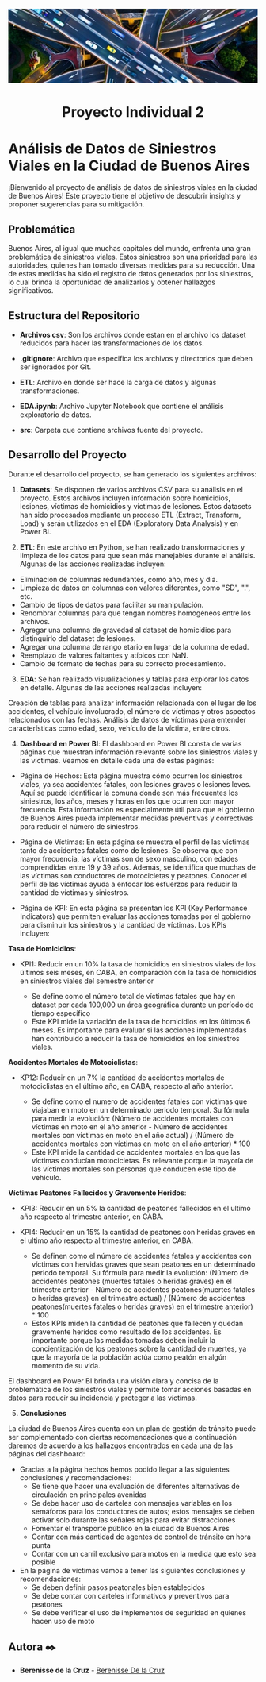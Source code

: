 <p align=center><img src=https://raw.githubusercontent.com/bere44/Proyecto_Individual_2/master/src/vial.jpg><p>


<h1 align="center"> Proyecto Individual 2 </h1>

#  Análisis de Datos de Siniestros Viales en la Ciudad de Buenos Aires


¡Bienvenido al proyecto de análisis de datos de siniestros viales en la ciudad de Buenos Aires! 
Este proyecto tiene el objetivo de descubrir insights y proponer sugerencias para su mitigación.


## Problemática
Buenos Aires, al igual que muchas capitales del mundo, enfrenta una gran problemática de siniestros viales. Estos siniestros son una prioridad para las autoridades, quienes han tomado diversas medidas para su reducción. Una de estas medidas ha sido el registro de datos generados por los siniestros, lo cual brinda la oportunidad de analizarlos y obtener hallazgos significativos.


## Estructura del Repositorio 

-   **Archivos csv**: Son los archivos donde estan en el archivo los dataset reducidos para hacer las transformaciones de los datos.

-   **.gitignore**: Archivo que especifica los archivos y directorios que deben ser ignorados por Git.

-   **ETL**: Archivo en donde ser hace la carga de datos y algunas transformaciones.

-   **EDA.ipynb**: Archivo Jupyter Notebook que contiene el análisis exploratorio de datos.

-   **src**: Carpeta que contiene archivos fuente del proyecto.


## Desarrollo del Proyecto

Durante el desarrollo del proyecto, se han generado los siguientes archivos:

1. **Datasets**: Se disponen de varios archivos CSV para su análisis en el proyecto. Estos archivos incluyen información sobre homicidios, lesiones, víctimas de homicidios y víctimas de lesiones. Estos datasets han sido procesados mediante un proceso ETL (Extract, Transform, Load) y serán utilizados en el EDA (Exploratory Data Analysis) y en Power BI.

2. **ETL**: En este archivo en Python, se han realizado transformaciones y limpieza de los datos para que sean más manejables durante el análisis. Algunas de las   acciones realizadas incluyen:

- Eliminación de columnas redundantes, como año, mes y día.
- Limpieza de datos en columnas con valores diferentes, como "SD", ".", etc.
- Cambio de tipos de datos para facilitar su manipulación.
- Renombrar columnas para que tengan nombres homogéneos entre los archivos.
- Agregar una columna de gravedad al dataset de homicidios para distinguirlo del dataset de lesiones.
- Agregar una columna de rango etario en lugar de la columna de edad.
- Reemplazo de valores faltantes y atípicos con NaN.
- Cambio de formato de fechas para su correcto procesamiento.

3. **EDA**: Se han realizado visualizaciones y tablas para explorar los datos en detalle. Algunas de las acciones realizadas incluyen:

  Creación de tablas para analizar información relacionada con el lugar de los accidentes, el vehículo involucrado, el número de víctimas y otros aspectos relacionados con las fechas.
  Análisis de datos de víctimas para entender características como edad, sexo, vehículo de la víctima, entre otros.

4. **Dashboard en Power BI**:
  El dashboard en Power BI consta de varias páginas que muestran información relevante sobre los siniestros viales y las víctimas. Veamos en detalle cada una de     estas páginas:
  
  - Página de Hechos: Esta página muestra cómo ocurren los siniestros viales, ya sea accidentes fatales, con lesiones graves o lesiones leves. Aquí se puede identificar la comuna donde son más frecuentes los siniestros, los años, meses y horas en los que ocurren con mayor frecuencia. Esta información es especialmente útil para que el gobierno de Buenos Aires pueda implementar medidas preventivas y correctivas para reducir el número de siniestros.
  
  - Página de Víctimas: En esta página se muestra el perfil de las víctimas tanto de accidentes fatales como de lesiones. Se observa que con mayor frecuencia, las víctimas son de sexo masculino, con edades comprendidas entre 19 y 39 años. Además, se identifica que muchas de las víctimas son conductores de motocicletas y peatones. Conocer el perfil de las víctimas ayuda a enfocar los esfuerzos para reducir la cantidad de víctimas y siniestros.
  
  - Página de KPI: En esta página se presentan los KPI (Key Performance Indicators) que permiten evaluar las acciones tomadas por el gobierno para disminuir los siniestros y la cantidad de víctimas. Los KPIs incluyen:
  
  **Tasa de Homicidios**: 
  + KPI1: Reducir en un 10% la tasa de homicidios en siniestros viales de los últimos seis meses, en CABA, en comparación con la tasa de homicidios en siniestros viales del semestre anterior
    
    + Se define como el número total de víctimas fatales que hay en dataset por cada 100,000 un área geográfica durante un período de tiempo específico
    + Este KPI mide la variación de la tasa de homicidios en los últimos 6 meses. Es importante para evaluar si las acciones implementadas han contribuido a reducir la tasa de homicidios en los siniestros viales.
  
  **Accidentes Mortales de Motociclistas**: 
  + KP12: Reducir en un 7% la cantidad de accidentes mortales de motociclistas en el último año, en CABA, respecto al año anterior.
    
    + Se define como el numero de accidentes fatales con víctimas que viajaban en moto en un determinado periodo temporal. Su fórmula para medir la evolución: (Número de accidentes mortales con víctimas en moto en el año anterior - Número de accidentes mortales con víctimas en moto en el año actual) / (Número de accidentes mortales con víctimas en moto en el año anterior) * 100
    + Este KPI mide la cantidad de accidentes mortales en los que las víctimas conducían motocicletas. Es relevante porque la mayoría de las víctimas mortales son personas que conducen este tipo de vehículo.
  
  **Víctimas Peatones Fallecidos y Gravemente Heridos**: 
  + KPI3: Reducir en un 5% la cantidad de peatones fallecidos en el ultimo año respecto al trimestre anterior, en CABA.
  + KPI4: Reducir en un 15% la cantidad de peatones con heridas graves en el ultimo año respecto al trimestre anterior, en CABA.
    
    + Se definen como el número de accidentes fatales y accidentes con víctimas con hervidas graves que sean peatones en un determinado periodo temporal. Su fórmula para medir la evolución: (Número de accidentes peatones (muertes fatales o heridas graves) en el trimestre anterior - Número de accidentes peatones(muertes fatales o heridas graves) en el trimestre actual) / (Número de accidentes peatones(muertes fatales o heridas graves) en el trimestre anterior) * 100
    + Estos KPIs miden la cantidad de peatones que fallecen y quedan gravemente heridos como resultado de los accidentes. Es importante porque las medidas tomadas deben incluir la concientización de los peatones sobre la cantidad de muertes, ya que la mayoría de la población actúa como peatón en algún momento de su vida.
  
  El dashboard en Power BI brinda una visión clara y concisa de la problemática de los siniestros viales y permite tomar acciones basadas en datos para reducir su incidencia y proteger a las víctimas.

5. **Conclusiones**

La ciudad de Buenos Aires cuenta con un plan de gestión de tránsito puede ser complementado con ciertas recomendaciones que a continuación daremos de acuerdo a los hallazgos encontrados en cada una de las páginas del dashboard:

+ Gracias a la página hechos hemos podido llegar a las siguientes conclusiones y recomendaciones:
  + Se tiene que hacer una evaluación de diferentes alternativas de circulación en principales avenidas
  + Se debe hacer uso de carteles con mensajes variables en los semáforos para los conductores de autos; estos mensajes se deben activar solo durante las señales rojas para evitar distracciones
  + Fomentar el transporte público en la ciudad de Buenos Aires
  + Contar con más cantidad de agentes de control de tránsito en hora punta
  + Contar con un carril exclusivo para motos en la medida que esto sea posible
+ En  la página de víctimas vamos a tener las siguientes conclusiones y recomendaciones:
  + Se deben definir pasos peatonales bien establecidos
  + Se debe contar con carteles informativos y preventivos para peatones
  + Se debe verificar el uso de implementos de seguridad en quienes hacen uso de moto



## Autora ✒️
* **Berenisse de la Cruz**  - [Berenisse De la Cruz](https://www.linkedin.com/in/berenisse-de-la-cruz-moreno/)
